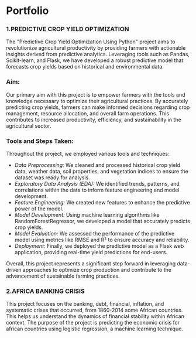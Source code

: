# Portfolio
### 1.PREDICTIVE CROP YIELD OPTIMIZATION

The "Predictive Crop Yield Optimization Using Python" project aims to revolutionize agricultural productivity by providing farmers with actionable insights derived from predictive analytics. Leveraging tools such as Pandas, Scikit-learn, and Flask, we have developed a robust predictive model that forecasts crop yields based on historical and environmental data. 

### Aim:

Our primary aim with this project is to empower farmers with the tools and knowledge necessary to optimize their agricultural practices. By accurately predicting crop yields, farmers can make informed decisions regarding crop management, resource allocation, and overall farm operations. This contributes to increased productivity, efficiency, and sustainability in the agricultural sector.

### Tools and Steps Taken:
Throughout the project, we employed various tools and techniques:
- *Data Preprocessing:* We cleaned and processed historical crop yield data, weather data, soil properties, and vegetation indices to ensure the dataset was ready for analysis.
- *Exploratory Data Analysis (EDA):* We identified trends, patterns, and correlations within the data to inform feature engineering and model development.
- *Feature Engineering:* We created new features to enhance the predictive power of the model.
- *Model Development:* Using machine learning algorithms like RandomForestRegressor, we developed a model that accurately predicts crop yields.
- *Model Evaluation:* We assessed the performance of the predictive model using metrics like RMSE and R² to ensure accuracy and reliability.
- *Deployment:* Finally, we deployed the predictive model as a Flask web application, providing real-time yield predictions for end-users.

Overall, this project represents a significant step forward in leveraging data-driven approaches to optimize crop production and contribute to the advancement of sustainable farming practices.




### 2.AFRICA BANKING CRISIS
This project focuses on the banking, debt, financial, inflation, and systematic crises that occurred, from 1860-2014 some African countries. This helps us understand the dynamics of financial stability within African context.
The purpose of the project is predicting the economic crisis for african countries using logistic regression, a machine learning technique.
